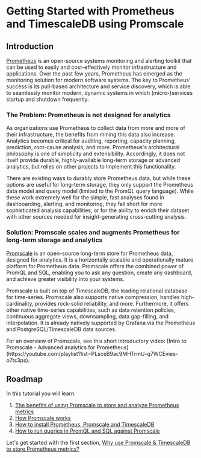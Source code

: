 # Getting Started with Prometheus and TimescaleDB using Promscale

## Introduction
[Prometheus][prometheus-webpage] is an open-source systems monitoring and alerting toolkit that can be used to easily and cost-effectively monitor infrastructure and applications.
Over the past few years, Prometheus has emerged as the monitoring solution for modern software systems.
The key to Prometheus' success is its pull-based architecture and service discovery, which is able to seamlessly monitor modern, dynamic systems in which (micro-)services startup and shutdown frequently.

### The Problem: Prometheus is not designed for analytics
As organizations use Prometheus to collect data from more and more of their infrastructure, the benefits from mining this data also increase. Analytics becomes critical for auditing, reporting, capacity planning, prediction, root-cause analysis, and more. Prometheus's architectural philosophy is one of simplicity and extensibility. Accordingly, it does not itself provide durable, highly-available long-term storage or advanced analytics, but relies on other projects to implement this functionality.

There are existing ways to durably store Prometheus data, but while these options are useful for long-term storage, they only support the Prometheus data model and query model (limited to the PromQL query language). While these work extremely well for the simple, fast analyses found in dashboarding, alerting, and monitoring, they fall short for more sophisticated analysis capabilities, or for the ability to enrich their dataset with other sources needed for insight-generating cross-cutting analysis.

### Solution: Promscale scales and augments Prometheus for long-term storage and analytics
[Promscale][promscale-github] is an open-source long-term store for Prometheus data, designed for analytics. It is a horizontally scalable and operationally mature platform for Prometheus data. Promscale offers the combined power of PromQL and SQL, enabling you to ask any question, create any dashboard, and achieve greater visibility into your systems.

Promscale is built on top of TimescaleDB, the leading relational database for time-series. Promscale also supports native compression, handles high-cardinality, provides rock-solid reliability, and more. Furthermore, it offers other native time-series capabilities, such as data retention policies, continuous aggregate views, downsampling, data gap-filling, and interpolation. It is already natively supported by Grafana via the Prometheus and PostgreSQL/TimescaleDB data sources.

<highlight type="tip">
For an overview of Promscale, see this short introductory video: [Intro to Promscale - Advanced analytics for Prometheus](https://youtube.com/playlist?list=PLsceB9ac9MHTrmU-q7WCEvies-o7ts3ps).
</highlight>

## Roadmap
In this tutorial you will learn:
1. [The benefits of using Promscale to store and analyze Prometheus metrics][promscale-benefits]
2. [How Promscale works][promscale-how-it-works]
3. [How to install Prometheus, Promscale and TimescaleDB][promscale-install]
4. [How to run queries in PromQL and SQL against Promscale][promscale-run-queries]

Let's get started with the first section, [Why use Promscale & TimescaleDB to store Prometheus metrics?][promscale-benefits]

[prometheus-webpage]:https://prometheus.io
[promscale-blog]: https://blog.timescale.com/blog/promscale-analytical-platform-long-term-store-for-prometheus-combined-sql-promql-postgresql/
[promscale-readme]: https://github.com/timescale/promscale/blob/master/README.md
[design-doc]: https://tsdb.co/prom-design-doc
[promscale-github]: https://github.com/timescale/promscale#promscale
[promscale-extension]: https://github.com/timescale/promscale_extension#promscale-extension
[promscale-helm-chart]: https://github.com/timescale/promscale/tree/master/helm-chart
[tobs-github]: https://github.com/timescale/tobs
[promscale-baremetal-docs]: https://github.com/timescale/promscale/blob/master/docs/bare-metal-promscale-stack.md#deploying-promscale-on-bare-metal
[Prometheus]: https://prometheus.io/
[timescaledb vs]: /introduction/timescaledb-vs-postgres
[prometheus storage docs]: https://prometheus.io/docs/prometheus/latest/storage/
[prometheus lts]: https://prometheus.io/docs/operating/integrations/#remote-endpoints-and-storage
[prometheus-federation]: https://prometheus.io/docs/prometheus/latest/federation/
[docker-pg-prom-timescale]: https://hub.docker.com/r/timescale/pg_prometheus
[postgresql adapter]: https://github.com/timescale/prometheus-postgresql-adapter
[Prometheus native format]: https://prometheus.io/docs/instrumenting/exposition_formats/
[docker]: https://docs.docker.com/install
[docker image]: https://hub.docker.com/r/timescale/prometheus-postgresql-adapter
[Node Exporter]: https://github.com/prometheus/node_exporter
[first steps]: https://prometheus.io/docs/introduction/first_steps/#configuring-prometheus
[for example]: https://www.zdnet.com/article/linux-meltdown-patch-up-to-800-percent-cpu-overhead-netflix-tests-show/
[promql-functions]: https://prometheus.io/docs/prometheus/latest/querying/functions/
[promscale-intro-video]: https://youtube.com/playlist?list=PLsceB9ac9MHTrmU-q7WCEvies-o7ts3ps
[Writing to Promscale]: https://github.com/timescale/promscale/blob/master/docs/writing_to_promscale.md
[Node Exporter Github]: https://github.com/prometheus/node_exporter#node-exporter
[promscale-github-installation]: https://github.com/timescale/promscale#-choose-your-own-installation-adventure
[promscale-docker-image]: https://hub.docker.com/r/timescale/promscale
[psql docs]: https://www.postgresql.org/docs/13/app-psql.html
[an Luu's post on SQL query]: https://danluu.com/metrics-analytics/
[grafana-homepage]:https://grafana.com
[promlens-homepage]: https://promlens.com
[multinode-blog]:https://blog.timescale.com/blog/timescaledb-2-0-a-multi-node-petabyte-scale-completely-free-relational-database-for-time-series/
[grafana-docker]: https://grafana.com/docs/grafana/latest/installation/docker/#install-official-and-community-grafana-plugins
[timescaledb-multinode-docs]:https://docs.timescale.com/latest/getting-started/setup-multi-node-basic
[timescale-analytics]:https://github.com/timescale/timescale-analytics
[hello-timescale]:https://docs.timescale.com/latest/tutorials/tutorial-hello-timescale
[promscale-docker-compose]: https://github.com/timescale/promscale/blob/master/docker-compose/docker-compose.yaml
[promscale-benefits]: /tutorials/promscale/promscale-benefits
[promscale-how-it-works]: /tutorials/promscale/promscale-how-it-works
[promscale-install]: /tutorials/promscale/promscale-install
[promscale-run-queries]: /tutorials/promscale/promscale-run-queries
